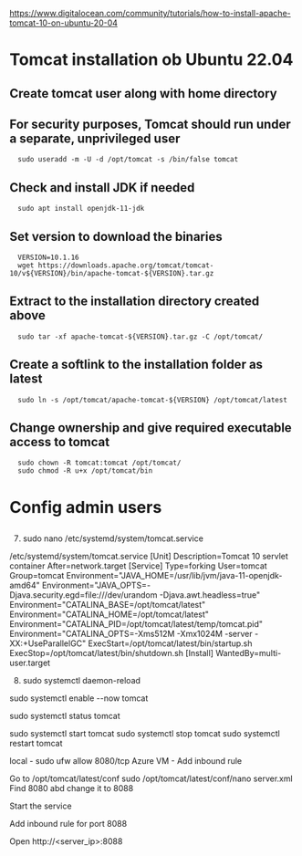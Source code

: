 https://www.digitalocean.com/community/tutorials/how-to-install-apache-tomcat-10-on-ubuntu-20-04

# Tomcat installation ob Ubuntu 22.04
## Create tomcat user along with home directory
## For security purposes, Tomcat should run under a separate, unprivileged user
      sudo useradd -m -U -d /opt/tomcat -s /bin/false tomcat

## Check and install JDK if needed
      sudo apt install openjdk-11-jdk

## Set version to download the binaries
      VERSION=10.1.16
      wget https://downloads.apache.org/tomcat/tomcat-10/v${VERSION}/bin/apache-tomcat-${VERSION}.tar.gz

## Extract to the installation directory created above
      sudo tar -xf apache-tomcat-${VERSION}.tar.gz -C /opt/tomcat/

## Create a softlink to the installation folder as latest
      sudo ln -s /opt/tomcat/apache-tomcat-${VERSION} /opt/tomcat/latest

## Change ownership and give required executable access to tomcat
      sudo chown -R tomcat:tomcat /opt/tomcat/
      sudo chmod -R u+x /opt/tomcat/bin

# Config admin users
## 

7. sudo nano /etc/systemd/system/tomcat.service

/etc/systemd/system/tomcat.service
[Unit]
Description=Tomcat 10 servlet container
After=network.target
[Service]
Type=forking
User=tomcat
Group=tomcat
Environment="JAVA_HOME=/usr/lib/jvm/java-11-openjdk-amd64"
Environment="JAVA_OPTS=-Djava.security.egd=file:///dev/urandom -Djava.awt.headless=true"
Environment="CATALINA_BASE=/opt/tomcat/latest"
Environment="CATALINA_HOME=/opt/tomcat/latest"
Environment="CATALINA_PID=/opt/tomcat/latest/temp/tomcat.pid"
Environment="CATALINA_OPTS=-Xms512M -Xmx1024M -server -XX:+UseParallelGC"
ExecStart=/opt/tomcat/latest/bin/startup.sh
ExecStop=/opt/tomcat/latest/bin/shutdown.sh
[Install]
WantedBy=multi-user.target


8. sudo systemctl daemon-reload

sudo systemctl enable --now tomcat

sudo systemctl status tomcat


sudo systemctl start tomcat
sudo systemctl stop tomcat
sudo systemctl restart tomcat


local - sudo ufw allow 8080/tcp
Azure VM - Add inbound rule

Go to /opt/tomcat/latest/conf
sudo /opt/tomcat/latest/conf/nano server.xml
Find 8080 abd change it to 8088

Start the service

Add inbound rule for port 8088

Open http://<server_ip>:8088
